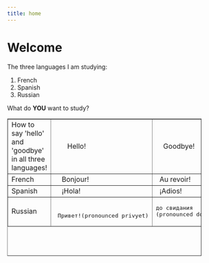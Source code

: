 ```yaml
---
title: home
---
```


<h1>Welcome</h1>

<p>The three languages I am studying:&nbsp;</p>
<ol>
<li>French</li>
<li>Spanish&nbsp;</li>
<li>Russian</li>
</ol>
<p>What do <strong>YOU</strong> want to study?</p>


<table style="border-collapse: collapse; width: 89.78102189781022%; height: 319px;" border="1">
<tbody>
<tr>
<td style="width: 33.333333333333336%;">How to say 'hello' and 'goodbye' in all three languages!</td>
<td style="width: 33.333333333333336%;">&nbsp; &nbsp; &nbsp; &nbsp;Hello!</td>
<td style="width: 33.333333333333336%;">&nbsp; &nbsp; Goodbye!</td>
</tr>
<tr>
<td style="width: 33.333333333333336%;">French</td>
<td style="width: 33.333333333333336%;">&nbsp; &nbsp; Bonjour!</td>
<td style="width: 33.333333333333336%;">&nbsp; Au revoir!</td>
</tr>
<tr>
<td style="width: 33.333333333333336%;">Spanish</td>
<td style="width: 33.333333333333336%;">&nbsp; &nbsp; &iexcl;Hola!</td>
<td style="width: 33.333333333333336%;">&nbsp; &iexcl;Adios!</td>
</tr>
<tr>
<td style="width: 33.333333333333336%;">Russian</td>
<td style="width: 33.333333333333336%;">&nbsp; &nbsp;
<pre id="tw-target-text" class="tw-data-text tw-text-large XcVN5d tw-ta" data-placeholder="Translation"><span class="Y2IQFc" lang="ru"> Привет!(pronounced privyet)</span></pre>
</td>
<td style="width: 33.333333333333336%;">
<pre id="tw-target-text" class="tw-data-text tw-text-large XcVN5d tw-ta" dir="ltr" data-placeholder="Translation"><span class="Y2IQFc" lang="ru">до свидания<br /></span>(pronounced do svydanya)</pre>
</td>
</tr>
</tbody>
</table>
